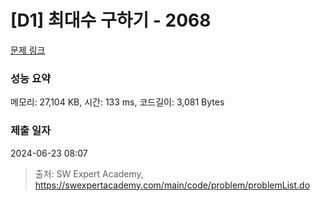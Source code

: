 # [D1] 최대수 구하기 - 2068 

[문제 링크](https://swexpertacademy.com/main/code/problem/problemDetail.do?contestProbId=AV5QQhbqA4QDFAUq) 

### 성능 요약

메모리: 27,104 KB, 시간: 133 ms, 코드길이: 3,081 Bytes

### 제출 일자

2024-06-23 08:07



> 출처: SW Expert Academy, https://swexpertacademy.com/main/code/problem/problemList.do